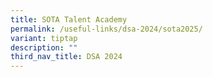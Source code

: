 ```yaml
---
title: SOTA Talent Academy
permalink: /useful-links/dsa-2024/sota2025/
variant: tiptap
description: ""
third_nav_title: DSA 2024
---
```

